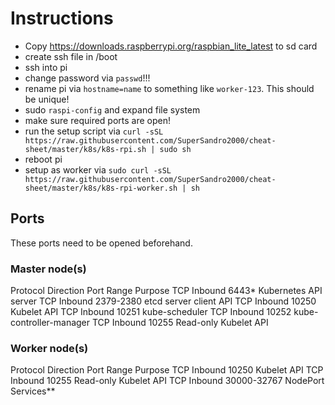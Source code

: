 # Instructions
- Copy https://downloads.raspberrypi.org/raspbian_lite_latest to sd card
- create ssh file in /boot
- ssh into pi
- change password via ``passwd``!!!
- rename pi via ``hostname=name`` to something like ``worker-123``. This should be unique!
- sudo ``raspi-config`` and expand file system
- make sure required ports are open!
- run the setup script via ``curl -sSL https://raw.githubusercontent.com/SuperSandro2000/cheat-sheet/master/k8s/k8s-rpi.sh | sudo sh``
- reboot pi
- setup as worker via ``sudo curl -sSL https://raw.githubusercontent.com/SuperSandro2000/cheat-sheet/master/k8s/k8s-rpi-worker.sh | sh``

## Ports

These ports need to be opened beforehand.

### Master node(s)
Protocol	Direction	Port Range	Purpose
TCP	      Inbound	  6443*   	  Kubernetes API server
TCP	      Inbound	  2379-2380	  etcd server client API
TCP	      Inbound	  10250	      Kubelet API
TCP	      Inbound	  10251	      kube-scheduler
TCP	      Inbound	  10252	      kube-controller-manager
TCP	      Inbound	  10255	      Read-only Kubelet API

### Worker node(s)
Protocol	Direction	Port Range	Purpose
TCP	      Inbound	  10250	      Kubelet API
TCP	      Inbound	  10255	      Read-only Kubelet API
TCP	      Inbound	  30000-32767	NodePort Services**
